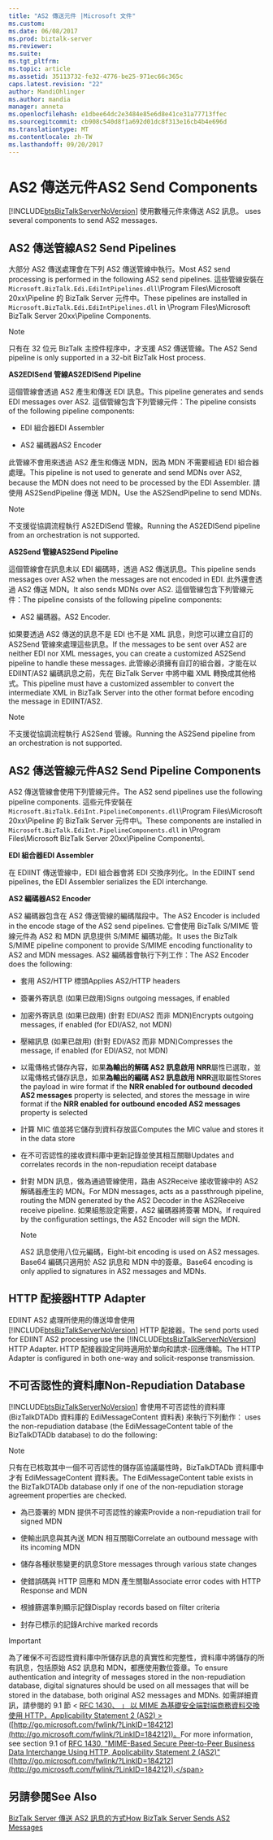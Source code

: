 ```yaml
---
title: "AS2 傳送元件 |Microsoft 文件"
ms.custom: 
ms.date: 06/08/2017
ms.prod: biztalk-server
ms.reviewer: 
ms.suite: 
ms.tgt_pltfrm: 
ms.topic: article
ms.assetid: 35113732-fe32-4776-be25-971ec66c365c
caps.latest.revision: "22"
author: MandiOhlinger
ms.author: mandia
manager: anneta
ms.openlocfilehash: e1dbee64dc2e3484e85e6d8e41ce31a77713ffec
ms.sourcegitcommit: cb908c540d8f1a692d01dc8f313e16cb4b4e696d
ms.translationtype: MT
ms.contentlocale: zh-TW
ms.lasthandoff: 09/20/2017
---
```

# <a name="as2-send-components"></a><span data-ttu-id="638d6-102">AS2 傳送元件</span><span class="sxs-lookup"><span data-stu-id="638d6-102">AS2 Send Components</span></span>
[!INCLUDE[btsBizTalkServerNoVersion](../includes/btsbiztalkservernoversion-md.md)]<span data-ttu-id="638d6-103"> 使用數種元件來傳送 AS2 訊息。</span><span class="sxs-lookup"><span data-stu-id="638d6-103"> uses several components to send AS2 messages.</span></span>  
  
## <a name="as2-send-pipelines"></a><span data-ttu-id="638d6-104">AS2 傳送管線</span><span class="sxs-lookup"><span data-stu-id="638d6-104">AS2 Send Pipelines</span></span>  
 <span data-ttu-id="638d6-105">大部分 AS2 傳送處理會在下列 AS2 傳送管線中執行。</span><span class="sxs-lookup"><span data-stu-id="638d6-105">Most AS2 send processing is performed in the following AS2 send pipelines.</span></span> <span data-ttu-id="638d6-106">這些管線安裝在`Microsoft.BizTalk.Edi.EdiIntPipelines.dll`\Program Files\Microsoft 20xx\Pipeline 的 BizTalk Server 元件中。</span><span class="sxs-lookup"><span data-stu-id="638d6-106">These pipelines are installed in `Microsoft.BizTalk.Edi.EdiIntPipelines.dll` in \Program Files\Microsoft BizTalk Server 20xx\Pipeline Components.</span></span>  
  
> [!NOTE]
>  <span data-ttu-id="638d6-107">只有在 32 位元 BizTalk 主控件程序中，才支援 AS2 傳送管線。</span><span class="sxs-lookup"><span data-stu-id="638d6-107">The AS2 Send pipeline is only supported in a 32-bit BizTalk Host process.</span></span>  
  
 <span data-ttu-id="638d6-108">**AS2EDISend 管線**</span><span class="sxs-lookup"><span data-stu-id="638d6-108">**AS2EDISend Pipeline**</span></span>  
  
 <span data-ttu-id="638d6-109">這個管線會透過 AS2 產生和傳送 EDI 訊息。</span><span class="sxs-lookup"><span data-stu-id="638d6-109">This pipeline generates and sends EDI messages over AS2.</span></span> <span data-ttu-id="638d6-110">這個管線包含下列管線元件：</span><span class="sxs-lookup"><span data-stu-id="638d6-110">The pipeline consists of the following pipeline components:</span></span>  
  
-   <span data-ttu-id="638d6-111">EDI 組合器</span><span class="sxs-lookup"><span data-stu-id="638d6-111">EDI Assembler</span></span>  
  
-   <span data-ttu-id="638d6-112">AS2 編碼器</span><span class="sxs-lookup"><span data-stu-id="638d6-112">AS2 Encoder</span></span>  
  
 <span data-ttu-id="638d6-113">此管線不會用來透過 AS2 產生和傳送 MDN，因為 MDN 不需要經過 EDI 組合器處理。</span><span class="sxs-lookup"><span data-stu-id="638d6-113">This pipeline is not used to generate and send MDNs over AS2, because the MDN does not need to be processed by the EDI Assembler.</span></span> <span data-ttu-id="638d6-114">請使用 AS2SendPipeline 傳送 MDN。</span><span class="sxs-lookup"><span data-stu-id="638d6-114">Use the AS2SendPipeline to send MDNs.</span></span>  
  
> [!NOTE]
>  <span data-ttu-id="638d6-115">不支援從協調流程執行 AS2EDISend 管線。</span><span class="sxs-lookup"><span data-stu-id="638d6-115">Running the AS2EDISend pipeline from an orchestration is not supported.</span></span>  
  
 <span data-ttu-id="638d6-116">**AS2Send 管線**</span><span class="sxs-lookup"><span data-stu-id="638d6-116">**AS2Send Pipeline**</span></span>  
  
 <span data-ttu-id="638d6-117">這個管線會在訊息未以 EDI 編碼時，透過 AS2 傳送訊息。</span><span class="sxs-lookup"><span data-stu-id="638d6-117">This pipeline sends messages over AS2 when the messages are not encoded in EDI.</span></span> <span data-ttu-id="638d6-118">此外還會透過 AS2 傳送 MDN。</span><span class="sxs-lookup"><span data-stu-id="638d6-118">It also sends MDNs over AS2.</span></span> <span data-ttu-id="638d6-119">這個管線包含下列管線元件：</span><span class="sxs-lookup"><span data-stu-id="638d6-119">The pipeline consists of the following pipeline components:</span></span>  
  
-   <span data-ttu-id="638d6-120">AS2 編碼器。</span><span class="sxs-lookup"><span data-stu-id="638d6-120">AS2 Encoder.</span></span>  
  
 <span data-ttu-id="638d6-121">如果要透過 AS2 傳送的訊息不是 EDI 也不是 XML 訊息，則您可以建立自訂的 AS2Send 管線來處理這些訊息。</span><span class="sxs-lookup"><span data-stu-id="638d6-121">If the messages to be sent over AS2 are neither EDI nor XML messages, you can create a customized AS2Send pipeline to handle these messages.</span></span> <span data-ttu-id="638d6-122">此管線必須擁有自訂的組合器，才能在以 EDIINT/AS2 編碼訊息之前，先在 BizTalk Server 中將中繼 XML 轉換成其他格式。</span><span class="sxs-lookup"><span data-stu-id="638d6-122">This pipeline must have a customized assembler to convert the intermediate XML in BizTalk Server into the other format before encoding the message in EDIINT/AS2.</span></span>  
  
> [!NOTE]
>  <span data-ttu-id="638d6-123">不支援從協調流程執行 AS2Send 管線。</span><span class="sxs-lookup"><span data-stu-id="638d6-123">Running the AS2Send pipeline from an orchestration is not supported.</span></span>  
  
## <a name="as2-send-pipeline-components"></a><span data-ttu-id="638d6-124">AS2 傳送管線元件</span><span class="sxs-lookup"><span data-stu-id="638d6-124">AS2 Send Pipeline Components</span></span>  
 <span data-ttu-id="638d6-125">AS2 傳送管線會使用下列管線元件。</span><span class="sxs-lookup"><span data-stu-id="638d6-125">The AS2 send pipelines use the following pipeline components.</span></span> <span data-ttu-id="638d6-126">這些元件安裝在`Microsoft.BizTalk.EdiInt.PipelineComponents.dll`\Program Files\Microsoft 20xx\Pipeline 的 BizTalk Server 元件中\\。</span><span class="sxs-lookup"><span data-stu-id="638d6-126">These components are installed in `Microsoft.BizTalk.EdiInt.PipelineComponents.dll` in \Program Files\Microsoft BizTalk Server 20xx\Pipeline Components\\.</span></span>  
  
 <span data-ttu-id="638d6-127">**EDI 組合器**</span><span class="sxs-lookup"><span data-stu-id="638d6-127">**EDI Assembler**</span></span>  
  
 <span data-ttu-id="638d6-128">在 EDIINT 傳送管線中，EDI 組合器會將 EDI 交換序列化。</span><span class="sxs-lookup"><span data-stu-id="638d6-128">In the EDIINT send pipelines, the EDI Assembler serializes the EDI interchange.</span></span>  
  
 <span data-ttu-id="638d6-129">**AS2 編碼器**</span><span class="sxs-lookup"><span data-stu-id="638d6-129">**AS2 Encoder**</span></span>  
  
 <span data-ttu-id="638d6-130">AS2 編碼器包含在 AS2 傳送管線的編碼階段中。</span><span class="sxs-lookup"><span data-stu-id="638d6-130">The AS2 Encoder is included in the encode stage of the AS2 send pipelines.</span></span> <span data-ttu-id="638d6-131">它會使用 BizTalk S/MIME 管線元件為 AS2 和 MDN 訊息提供 S/MIME 編碼功能。</span><span class="sxs-lookup"><span data-stu-id="638d6-131">It uses the BizTalk S/MIME pipeline component to provide S/MIME encoding functionality to AS2 and MDN messages.</span></span> <span data-ttu-id="638d6-132">AS2 編碼器會執行下列工作：</span><span class="sxs-lookup"><span data-stu-id="638d6-132">The AS2 Encoder does the following:</span></span>  
  
-   <span data-ttu-id="638d6-133">套用 AS2/HTTP 標頭</span><span class="sxs-lookup"><span data-stu-id="638d6-133">Applies AS2/HTTP headers</span></span>  
  
-   <span data-ttu-id="638d6-134">簽署外寄訊息 (如果已啟用)</span><span class="sxs-lookup"><span data-stu-id="638d6-134">Signs outgoing messages, if enabled</span></span>  
  
-   <span data-ttu-id="638d6-135">加密外寄訊息 (如果已啟用) (針對 EDI/AS2 而非 MDN)</span><span class="sxs-lookup"><span data-stu-id="638d6-135">Encrypts outgoing messages, if enabled (for EDI/AS2, not MDN)</span></span>  
  
-   <span data-ttu-id="638d6-136">壓縮訊息 (如果已啟用) (針對 EDI/AS2 而非 MDN)</span><span class="sxs-lookup"><span data-stu-id="638d6-136">Compresses the message, if enabled (for EDI/AS2, not MDN)</span></span>  
  
-   <span data-ttu-id="638d6-137">以電傳格式儲存內容，如果**為輸出的解碼 AS2 訊息啟用 NRR**屬性已選取，並以電傳格式儲存訊息，如果**為輸出的編碼 AS2 訊息啟用 NRR**選取屬性</span><span class="sxs-lookup"><span data-stu-id="638d6-137">Stores the payload in wire format if the **NRR enabled for outbound decoded AS2 messages** property is selected, and stores the message in wire format if the **NRR enabled for outbound encoded AS2 messages** property is selected</span></span>  
  
-   <span data-ttu-id="638d6-138">計算 MIC 值並將它儲存到資料存放區</span><span class="sxs-lookup"><span data-stu-id="638d6-138">Computes the MIC value and stores it in the data store</span></span>  
  
-   <span data-ttu-id="638d6-139">在不可否認性的接收資料庫中更新記錄並使其相互關聯</span><span class="sxs-lookup"><span data-stu-id="638d6-139">Updates and correlates records in the non-repudiation receipt database</span></span>  
  
-   <span data-ttu-id="638d6-140">針對 MDN 訊息，做為通過管線使用，路由 AS2Receive 接收管線中的 AS2 解碼器產生的 MDN。</span><span class="sxs-lookup"><span data-stu-id="638d6-140">For MDN messages, acts as a passthrough pipeline, routing the MDN generated by the AS2 Decoder in the AS2Receive receive pipeline.</span></span> <span data-ttu-id="638d6-141">如果組態設定需要，AS2 編碼器將簽署 MDN。</span><span class="sxs-lookup"><span data-stu-id="638d6-141">If required by the configuration settings, the AS2 Encoder will sign the MDN.</span></span>  
  
    > [!NOTE]
    >  <span data-ttu-id="638d6-142">AS2 訊息使用八位元編碼，</span><span class="sxs-lookup"><span data-stu-id="638d6-142">Eight-bit encoding is used on AS2 messages.</span></span> <span data-ttu-id="638d6-143">Base64 編碼只適用於 AS2 訊息和 MDN 中的簽章。</span><span class="sxs-lookup"><span data-stu-id="638d6-143">Base64 encoding is only applied to signatures in AS2 messages and MDNs.</span></span>  
  
## <a name="http-adapter"></a><span data-ttu-id="638d6-144">HTTP 配接器</span><span class="sxs-lookup"><span data-stu-id="638d6-144">HTTP Adapter</span></span>  
 <span data-ttu-id="638d6-145">EDIINT AS2 處理所使用的傳送埠會使用 [!INCLUDE[btsBizTalkServerNoVersion](../includes/btsbiztalkservernoversion-md.md)] HTTP 配接器。</span><span class="sxs-lookup"><span data-stu-id="638d6-145">The send ports used for EDIINT AS2 processing use the [!INCLUDE[btsBizTalkServerNoVersion](../includes/btsbiztalkservernoversion-md.md)] HTTP Adapter.</span></span> <span data-ttu-id="638d6-146">HTTP 配接器設定同時適用於單向和請求-回應傳輸。</span><span class="sxs-lookup"><span data-stu-id="638d6-146">The HTTP Adapter is configured in both one-way and solicit-response transmission.</span></span>  
  
## <a name="non-repudiation-database"></a><span data-ttu-id="638d6-147">不可否認性的資料庫</span><span class="sxs-lookup"><span data-stu-id="638d6-147">Non-Repudiation Database</span></span>  
 [!INCLUDE[btsBizTalkServerNoVersion](../includes/btsbiztalkservernoversion-md.md)]<span data-ttu-id="638d6-148"> 會使用不可否認性的資料庫 (BizTalkDTADb 資料庫的 EdiMessageContent 資料表) 來執行下列動作：</span><span class="sxs-lookup"><span data-stu-id="638d6-148"> uses the non-repudiation database (the EdiMessageContent table of the BizTalkDTADb database) to do the following:</span></span>  
  
> [!NOTE]
>  <span data-ttu-id="638d6-149">只有在已核取其中一個不可否認性的儲存區協議屬性時，BizTalkDTADb 資料庫中才有 EdiMessageContent 資料表。</span><span class="sxs-lookup"><span data-stu-id="638d6-149">The EdiMessageContent table exists in the BizTalkDTADb database only if one of the non-repudiation storage agreement properties are checked.</span></span>  
  
-   <span data-ttu-id="638d6-150">為已簽署的 MDN 提供不可否認性的線索</span><span class="sxs-lookup"><span data-stu-id="638d6-150">Provide a non-repudiation trail for signed MDN</span></span>  
  
-   <span data-ttu-id="638d6-151">使輸出訊息與其內送 MDN 相互關聯</span><span class="sxs-lookup"><span data-stu-id="638d6-151">Correlate an outbound message with its incoming MDN</span></span>  
  
-   <span data-ttu-id="638d6-152">儲存各種狀態變更的訊息</span><span class="sxs-lookup"><span data-stu-id="638d6-152">Store messages through various state changes</span></span>  
  
-   <span data-ttu-id="638d6-153">使錯誤碼與 HTTP 回應和 MDN 產生關聯</span><span class="sxs-lookup"><span data-stu-id="638d6-153">Associate error codes with HTTP Response and MDN</span></span>  
  
-   <span data-ttu-id="638d6-154">根據篩選準則顯示記錄</span><span class="sxs-lookup"><span data-stu-id="638d6-154">Display records based on filter criteria</span></span>  
  
-   <span data-ttu-id="638d6-155">封存已標示的記錄</span><span class="sxs-lookup"><span data-stu-id="638d6-155">Archive marked records</span></span>  
  
> [!IMPORTANT]
>  <span data-ttu-id="638d6-156">為了確保不可否認性資料庫中所儲存訊息的真實性和完整性，資料庫中將儲存的所有訊息，包括原始 AS2 訊息和 MDN，都應使用數位簽章。</span><span class="sxs-lookup"><span data-stu-id="638d6-156">To ensure authentication and integrity of messages stored in the non-repudiation database, digital signatures should be used on all messages that will be stored in the database, both original AS2 messages and MDNs.</span></span> <span data-ttu-id="638d6-157">如需詳細資訊，請參閱的 9.1 節 < [RFC 1430、 」 以 MIME 為基礎安全端對端商務資料交換使用 HTTP，Applicability Statement 2 (AS2) >](http://go.microsoft.com/fwlink/?LinkID=184212) ([http://go.microsoft.com/fwlink/?LinkID=184212](http://go.microsoft.com/fwlink/?LinkID=184212))。</span><span class="sxs-lookup"><span data-stu-id="638d6-157">For more information, see section 9.1 of [RFC 1430, "MIME-Based Secure Peer-to-Peer Business Data Interchange Using HTTP, Applicability Statement 2 (AS2)"](http://go.microsoft.com/fwlink/?LinkID=184212) ([http://go.microsoft.com/fwlink/?LinkID=184212](http://go.microsoft.com/fwlink/?LinkID=184212)).</span></span>  
  
## <a name="see-also"></a><span data-ttu-id="638d6-158">另請參閱</span><span class="sxs-lookup"><span data-stu-id="638d6-158">See Also</span></span>  
 [<span data-ttu-id="638d6-159">BizTalk Server 傳送 AS2 訊息的方式</span><span class="sxs-lookup"><span data-stu-id="638d6-159">How BizTalk Server Sends AS2 Messages</span></span>](../core/how-biztalk-server-sends-as2-messages.md)